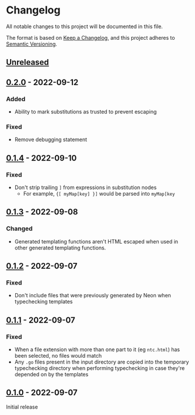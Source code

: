 # Changelog

All notable changes to this project will be documented in this file.

The format is based on [Keep a Changelog](https://keepachangelog.com/en/1.0.0/), and this project adheres to [Semantic Versioning](https://semver.org/spec/v2.0.0.html).

## [Unreleased]

## [0.2.0] - 2022-09-12
### Added
* Ability to mark substitutions as trusted to prevent escaping
### Fixed
* Remove debugging statement

## [0.1.4] - 2022-09-10
### Fixed
* Don't strip trailing `]` from expressions in substitution nodes
	* For example, `{[ myMap[key] }]` would be parsed into `myMap[key`

## [0.1.3] - 2022-09-08
### Changed
* Generated templating functions aren't HTML escaped when used in other generated templating functions.

## [0.1.2] - 2022-09-07
### Fixed
* Don't include files that were previously generated by Neon when typechecking templates

## [0.1.1] - 2022-09-07
### Fixed
* When a file extension with more than one part to it (eg `ntc.html`) has been selected, no files would match
* Any `.go` files present in the input directory are copied into the temporary typechecking directory when performing typechecking in case they're depended on by the templates

## [0.1.0] - 2022-09-07
Initial release

[Unreleased]: https://github.com/codemicro/go-neon/compare/v0.2.0...HEAD
[0.2.0]: https://github.com/codemicro/go-neon/releases/tag/v0.2.0
[0.1.4]: https://github.com/codemicro/go-neon/releases/tag/v0.1.4
[0.1.3]: https://github.com/codemicro/go-neon/releases/tag/v0.1.3
[0.1.2]: https://github.com/codemicro/go-neon/releases/tag/v0.1.2
[0.1.1]: https://github.com/codemicro/go-neon/releases/tag/v0.1.1
[0.1.0]: https://github.com/codemicro/go-neon/releases/tag/v0.1.0
